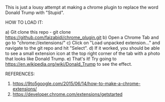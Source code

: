 This is just a lousy attempt at making a chrome plugin to replace the word 
Donald Trump with "Stupid".

HOW TO LOAD IT:

a) Git clone this repo - git clone https://github.com/faizabidi/chrome_plugin.git
b) Open a Chrome Tab and go to "chrome://extensions/"
c) Click on "Load unpacked extension..." and navigate to the git repo and hit "Select". 
d) If it worked, you should be able to see a small extension icon at the top right corner of the tab with a photo that looks like Donald Trump.
e) That's it! Try going to https://en.wikipedia.org/wiki/Donald_Trump to see the effect. 

REFERENCES:
1. https://9to5google.com/2015/06/14/how-to-make-a-chrome-extensions/
2. https://developer.chrome.com/extensions/getstarted


